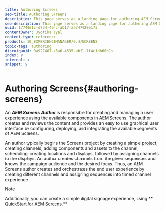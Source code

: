 ```yaml
---
title: Authoring Screens
seo-title: Authoring Screens
description: This page serves as a landing page for authoring AEM Screens. It provides an overview of the various roles and responsibilities of an AEM Screens author.
seo-description: This page serves as a landing page for authoring AEM Screens. It provides an overview of the various roles and responsibilities of an AEM Screens author.
uuid: 1774de1c-d734-464c-ab17-aa747429e173
contentOwner: Jyotika syal
content-type: reference
products: SG_EXPERIENCEMANAGER/6.4/SCREENS
topic-tags: authoring
discoiquuid: 0a927487-a3a6-4535-abf1-7f4c1db60b9b
index: y
internal: n
snippet: y
---
```


# Authoring Screens{#authoring-screens}

An ***AEM Screens*** ***Author*** is responsible for creating and managing a user experience using the available components in AEM Screens. The author creates and reviews the content and provides an easy to use graphical user interface by configuring, deploying, and integrating the available segments of AEM Screens.

An author typically begins the Screens project by creating a simple project, creating channels, adding components and assets to the channel, scheduling, creating locations and displays, followed by assigning channels to the displays. An author creates channels from the given sequences and knows the campaign audience and the desired focus. Thus, an AEM Screens author creates and orchestrates the end user experience by creating different channels and assigning sequences into timed channel experience.

>[!NOTE]
>
>Additionally, you can create a simple digital signage experience, using ** [QuickStart for AEM Screens](../../screens/using/kickstart-for-aem-screens.md).**

